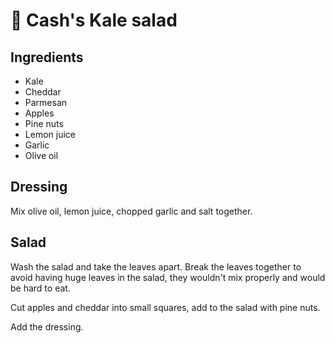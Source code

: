 # 🥬 Cash's Kale salad

## Ingredients

* Kale
* Cheddar
* Parmesan
* Apples
* Pine nuts
* Lemon juice
* Garlic
* Olive oil

## Dressing

Mix olive oil, lemon juice, chopped garlic and salt together.

## Salad

Wash the salad and take the leaves apart. Break the leaves together to
avoid having huge leaves in the salad, they wouldn't mix properly and
would be hard to eat.

Cut apples and cheddar into small squares, add to the salad with pine
nuts.

Add the dressing.
